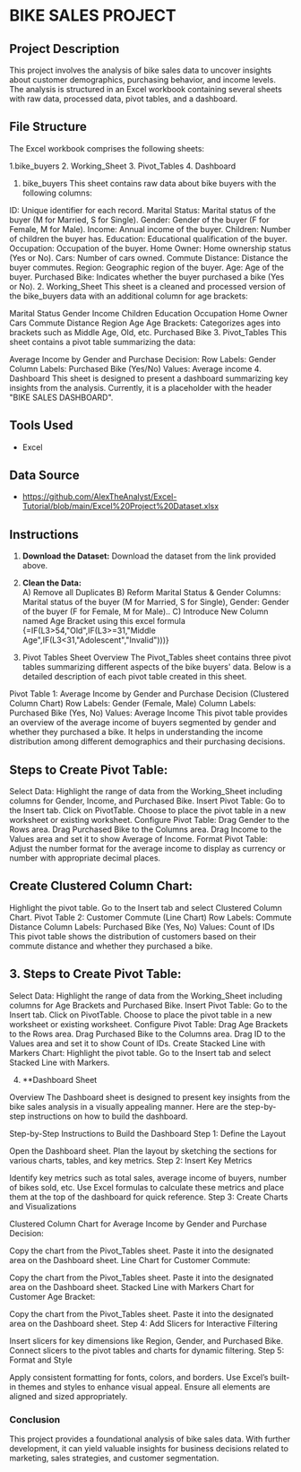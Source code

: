 # BIKE SALES PROJECT

## Project Description

This project involves the analysis of bike sales data to uncover insights about customer demographics, purchasing behavior, and income levels. The analysis is structured in an Excel workbook containing several sheets with raw data, processed data, pivot tables, and a dashboard.

## File Structure
The Excel workbook comprises the following sheets:

1.bike_buyers
2. Working_Sheet
3. Pivot_Tables
4. Dashboard

1. bike_buyers
This sheet contains raw data about bike buyers with the following columns:

ID: Unique identifier for each record.
Marital Status: Marital status of the buyer (M for Married, S for Single).
Gender: Gender of the buyer (F for Female, M for Male).
Income: Annual income of the buyer.
Children: Number of children the buyer has.
Education: Educational qualification of the buyer.
Occupation: Occupation of the buyer.
Home Owner: Home ownership status (Yes or No).
Cars: Number of cars owned.
Commute Distance: Distance the buyer commutes.
Region: Geographic region of the buyer.
Age: Age of the buyer.
Purchased Bike: Indicates whether the buyer purchased a bike (Yes or No).
2. Working_Sheet
This sheet is a cleaned and processed version of the bike_buyers data with an additional column for age brackets:

Marital Status
Gender
Income
Children
Education
Occupation
Home Owner
Cars
Commute Distance
Region
Age
Age Brackets: Categorizes ages into brackets such as Middle Age, Old, etc.
Purchased Bike
3. Pivot_Tables
This sheet contains a pivot table summarizing the data:

Average Income by Gender and Purchase Decision:
Row Labels: Gender
Column Labels: Purchased Bike (Yes/No)
Values: Average income
4. Dashboard
This sheet is designed to present a dashboard summarizing key insights from the analysis. Currently, it is a placeholder with the header "BIKE SALES DASHBOARD".

## Tools Used

* Excel


## Data Source

* https://github.com/AlexTheAnalyst/Excel-Tutorial/blob/main/Excel%20Project%20Dataset.xlsx

## Instructions

1. **Download the Dataset:**  Download the dataset from the link provided above.
2. **Clean the Data:**  
A) Remove all Duplicates
B) Reform Marital Status & Gender Columns: Marital status of the buyer (M for Married, S for Single), Gender: Gender of the buyer (F for Female, M for Male)..
C) Introduce New Column named Age Bracket using this excel  formula {=IF(L3>54,"Old",IF(L3>=31,"Middle Age",IF(L3<31,"Adolescent","Invalid")))}

3. Pivot Tables Sheet
Overview
The Pivot_Tables sheet contains three pivot tables summarizing different aspects of the bike buyers' data. Below is a detailed description of each pivot table created in this sheet.

Pivot Table 1: Average Income by Gender and Purchase Decision (Clustered Column Chart)
Row Labels: Gender (Female, Male)
Column Labels: Purchased Bike (Yes, No)
Values: Average Income
This pivot table provides an overview of the average income of buyers segmented by gender and whether they purchased a bike. It helps in understanding the income distribution among different demographics and their purchasing decisions.

## Steps to Create Pivot Table:

Select Data: Highlight the range of data from the Working_Sheet including columns for Gender, Income, and Purchased Bike.
Insert Pivot Table:
Go to the Insert tab.
Click on PivotTable.
Choose to place the pivot table in a new worksheet or existing worksheet.
Configure Pivot Table:
Drag Gender to the Rows area.
Drag Purchased Bike to the Columns area.
Drag Income to the Values area and set it to show Average of Income.
Format Pivot Table:
Adjust the number format for the average income to display as currency or number with appropriate decimal places.
                             
## Create Clustered Column Chart:
                             
Highlight the pivot table.
Go to the Insert tab and select Clustered Column Chart.
Pivot Table 2: Customer Commute (Line Chart)
Row Labels: Commute Distance
Column Labels: Purchased Bike (Yes, No)
Values: Count of IDs
This pivot table shows the distribution of customers based on their commute distance and whether they purchased a bike.



## 3. Steps to Create Pivot Table:

Select Data: Highlight the range of data from the Working_Sheet including columns for Age Brackets and Purchased Bike.
Insert Pivot Table:
Go to the Insert tab.
Click on PivotTable.
Choose to place the pivot table in a new worksheet or existing worksheet.
Configure Pivot Table:
Drag Age Brackets to the Rows area.
Drag Purchased Bike to the Columns area.
Drag ID to the Values area and set it to show Count of IDs.
Create Stacked Line with Markers Chart:
Highlight the pivot table.
Go to the Insert tab and select Stacked Line with Markers.

4. **Dashboard Sheet

Overview
The Dashboard sheet is designed to present key insights from the bike sales analysis in a visually appealing manner. Here are the step-by-step instructions on how to build the dashboard.

Step-by-Step Instructions to Build the Dashboard
Step 1: Define the Layout

Open the Dashboard sheet.
Plan the layout by sketching the sections for various charts, tables, and key metrics.
Step 2: Insert Key Metrics

Identify key metrics such as total sales, average income of buyers, number of bikes sold, etc.
Use Excel formulas to calculate these metrics and place them at the top of the dashboard for quick reference.
Step 3: Create Charts and Visualizations

Clustered Column Chart for Average Income by Gender and Purchase Decision:

Copy the chart from the Pivot_Tables sheet.
Paste it into the designated area on the Dashboard sheet.
Line Chart for Customer Commute:

Copy the chart from the Pivot_Tables sheet.
Paste it into the designated area on the Dashboard sheet.
Stacked Line with Markers Chart for Customer Age Bracket:

Copy the chart from the Pivot_Tables sheet.
Paste it into the designated area on the Dashboard sheet.
Step 4: Add Slicers for Interactive Filtering

Insert slicers for key dimensions like Region, Gender, and Purchased Bike.
Connect slicers to the pivot tables and charts for dynamic filtering.
Step 5: Format and Style

Apply consistent formatting for fonts, colors, and borders.
Use Excel’s built-in themes and styles to enhance visual appeal.
Ensure all elements are aligned and sized appropriately.

### Conclusion
This project provides a foundational analysis of bike sales data. With further development, it can yield valuable insights for business decisions related to marketing, sales strategies, and customer segmentation.
